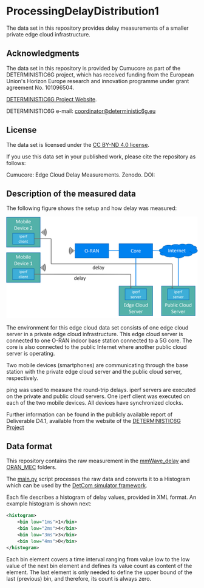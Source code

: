 # ProcessingDelayDistribution1

The data set in this repository provides delay measurements of a smaller private edge cloud infrastructure.

## Acknowledgments

The data set in this repository is provided by Cumucore as part of the DETERMINISTIC6G project, which has received funding from the European Union's Horizon Europe research and innovation programme under grant agreement No. 101096504.

[DETERMINISTIC6G Project Website](https://deterministic6g.eu/).

DETERMINISTIC6G e-mail: coordinator@deterministic6g.eu

## License

The data set is licensed under the [CC BY-ND 4.0 license](../LICENSE-CC-BY-ND.md).

If you use this data set in your published work, please cite the repository as follows: 

Cumucore: Edge Cloud Delay Measurements. Zenodo. DOI: <will be assigned when uploaded to Zenodo>

## Description of the measured data

The following figure shows the setup and how delay was measured:

![Measurement Setup](res/setup.png)

The environment for this edge cloud data set consists of one edge cloud server in a private edge cloud infrastructure. This edge cloud server is connected to one O-RAN indoor base station connected to a 5G core. The core is also connected to the public Internet where another public cloud server is operating. 

Two mobile devices (smartphones) are communicating through the base station with the private edge cloud server and the public cloud server, respectively. 

ping was used to measure the round-trip delays. iperf servers are executed on the private and public cloud servers. One iperf client was executed on each of the two mobile devices. All devices have synchronized clocks.
 
Further information can be found in the publicly available report of Deliverable D4.1, available from the website of the [DETERMINISTIC6G Project](https://deterministic6g.eu/)

## Data format
This repository contains the raw measurement in the [mmWave_delay](raw/mmWave_delay) and [ORAN_MEC](raw/ORAN_MEC) folders.

The [main.py](main.py) script processes the raw data and converts it to a Histogram which can be used by the [DetCom simulator framework](https://github.com/DETERMINISTIC6G/deterministic6g).

Each file describes a histogram of delay values, provided in XML format. An example histogram is shown next:

```xml
<histogram>
    <bin low="1ms">1</bin>
    <bin low="2ms">4</bin>
    <bin low="3ms">3</bin>
    <bin low="4ms">0</bin>
</histogram>
```

Each bin element covers a time interval ranging from value low to the low value of the next bin element and defines its value count as content of the element. The last element is only needed to define the upper bound of the last (previous) bin, and therefore, its count is always zero.
